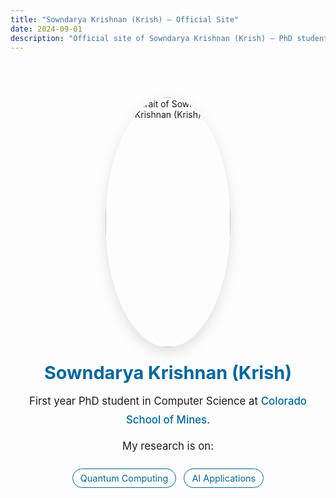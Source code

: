 ```yaml
---
title: "Sowndarya Krishnan (Krish) – Official Site"
date: 2024-09-01
description: "Official site of Sowndarya Krishnan (Krish) – PhD student in Computer Science at Colorado School of Mines. Research in Quantum Computing and AI Applications."
---
```


<link rel="canonical" href="https://skfyi.com/">
<meta name="description" content="Official site of Sowndarya Krishnan (Krish), PhD student in Computer Science at Colorado School of Mines. Research in Quantum Computing & AI Applications.">
<meta property="og:title" content="Sowndarya Krishnan (Krish) – Official Site">
<meta property="og:description" content="PhD student in Computer Science at Colorado School of Mines. Research in Quantum Computing & AI Applications.">
<meta property="og:url" content="https://skfyi.com/">
<meta property="og:type" content="profile">
<meta property="profile:first_name" content="Sowndarya">
<meta property="profile:last_name" content="Krishnan">
<meta name="twitter:card" content="summary">

<style>
  :root{ --primary:#006699; --text:inherit; }
  .home-wrap{ max-width:760px; margin:72px auto; padding:0 20px; text-align:center; color:var(--text); }
  .home-img{ width:200px; max-width:55%; display:block; margin:0 auto 24px; border-radius:50%; box-shadow:0 8px 20px rgba(0,0,0,.12); }
  .home-title{ font-size:1.8rem; line-height:1.2; margin:0; color:var(--primary); }
  .home-sub{ font-size:1.05rem; line-height:1.8; margin:12px 0 0; }
  .pillbar{ margin:20px auto 0; display:flex; gap:12px; justify-content:center; flex-wrap:wrap; }
  .pill{ font-size:.9rem; padding:6px 12px; border-radius:999px; border:1px solid var(--primary); color:var(--primary); background:transparent; }
  .link{ color:var(--primary); text-decoration:none; font-weight:500; }
  .link:hover{ text-decoration:underline; }
  .cta-bar{ margin:22px auto 0; display:flex; gap:12px; justify-content:center; flex-wrap:wrap; }
  .btn{ display:inline-block; padding:10px 14px; border-radius:12px; border:1px solid var(--primary); color:white; background:var(--primary); text-decoration:none; }
  .btn.alt{ background:transparent; color:var(--primary); }
</style>

<div class="home-wrap">
  <img src="/images/prof/dp.png" alt="Portrait of Sowndarya Krishnan (Krish)" class="home-img" width="400" height="400" loading="eager" decoding="async">

  <h1 class="home-title">Sowndarya Krishnan (Krish)</h1>

  <p class="home-sub">
    First year PhD student in Computer Science at
    <a href="https://www.mines.edu/" target="_blank" rel="noopener" class="link">Colorado School of Mines</a>.
  </p>

  <p class="home-sub">
    My research is on:
  </p>

  <div class="pillbar" aria-label="Research areas">
    <span class="pill">Quantum Computing</span>
    <span class="pill">AI Applications</span>
  </div>
</div>

<!-- FAQ removed as requested -->

<script type="application/ld+json">
{
  "@context": "https://schema.org",
  "@type": "Person",
  "name": "Sowndarya Krishnan",
  "alternateName": ["Krish", "Sowndarya Krishnan Navaneetha Kannan", "sowndaryakrishnann"],
  "url": "https://skfyi.com/",
  "image": "https://skfyi.com/images/prof/dp.png",
  "description": "PhD student in Computer Science at Colorado School of Mines. Research in Quantum Computing and AI Applications.",
  "affiliation": {
    "@type": "CollegeOrUniversity",
    "name": "Colorado School of Mines",
    "url": "https://www.mines.edu/"
  },
  "sameAs": [
    "https://www.linkedin.com/in/your-handle",
    "https://x.com/your-handle",
    "https://github.com/your-handle",
    "https://scholar.google.com/citations?user=yourid"
  ]
}
</script>
